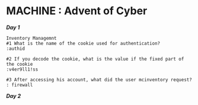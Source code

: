 # MACHINE : Advent of Cyber


***Day 1***
```
Inventory Managemnt
#1 What is the name of the cookie used for authentication?
:authid

#2 If you decode the cookie, what is the value if the fixed part of the cookie
:v4er9ll1!ss

#3 After accessing his account, what did the user mcinventory request?
: firewall

```

***Day 2***
```

```